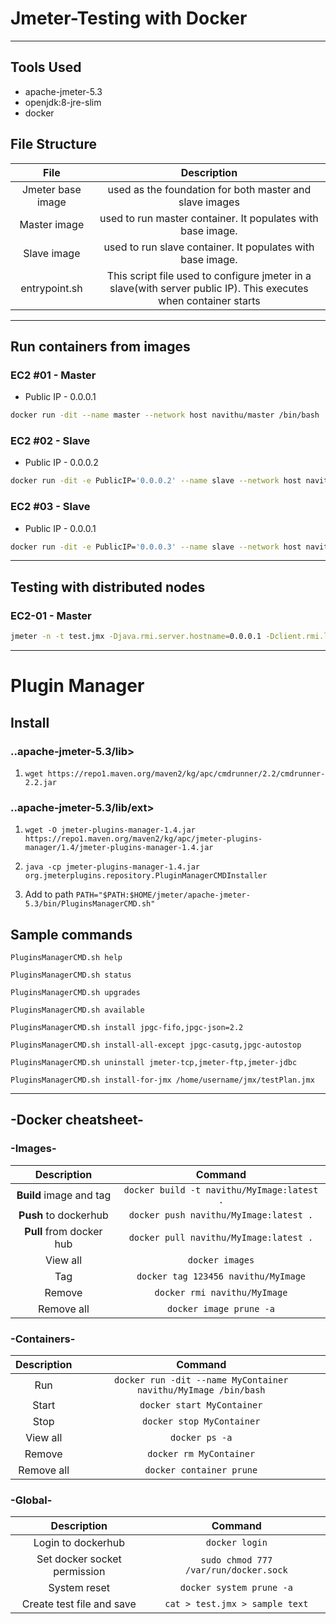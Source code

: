 # Jmeter-Testing with Docker

---

## Tools Used

- apache-jmeter-5.3
- openjdk:8-jre-slim
- docker

## File Structure

|       File        |                                                   Description                                                    |
| :---------------: | :--------------------------------------------------------------------------------------------------------------: |
| Jmeter base image |                             used as the foundation for both master and slave images                              |
|   Master image    |                           used to run master container. It populates with base image.                            |
|    Slave image    |                            used to run slave container. It populates with base image.                            |
|   entrypoint.sh   | This script file used to configure jmeter in a slave(with server public IP). This executes when container starts |

---

## Run containers from images

### EC2 #01 - Master

- Public IP - 0.0.0.1

```bash
docker run -dit --name master --network host navithu/master /bin/bash
```

### EC2 #02 - Slave

- Public IP - 0.0.0.2

```bash
docker run -dit -e PublicIP='0.0.0.2' --name slave --network host navithu/slave /bin/bash
```

### EC2 #03 - Slave

- Public IP - 0.0.0.1

```bash
docker run -dit -e PublicIP='0.0.0.3' --name slave --network host navithu/slave /bin/bash
```

---

## Testing with distributed nodes

### EC2-01 - Master

```bash
jmeter -n -t test.jmx -Djava.rmi.server.hostname=0.0.0.1 -Dclient.rmi.localport=60000 -R0.0.0.2,0.0.0.3
```

---

# Plugin Manager

## Install

### ..apache-jmeter-5.3/lib>

1. `wget https://repo1.maven.org/maven2/kg/apc/cmdrunner/2.2/cmdrunner-2.2.jar`

### ..apache-jmeter-5.3/lib/ext>

1. `wget -O jmeter-plugins-manager-1.4.jar https://repo1.maven.org/maven2/kg/apc/jmeter-plugins-manager/1.4/jmeter-plugins-manager-1.4.jar`

2. `java -cp jmeter-plugins-manager-1.4.jar org.jmeterplugins.repository.PluginManagerCMDInstaller`

3. Add to path `PATH="$PATH:$HOME/jmeter/apache-jmeter-5.3/bin/PluginsManagerCMD.sh"`

## Sample commands

```
PluginsManagerCMD.sh help

PluginsManagerCMD.sh status

PluginsManagerCMD.sh upgrades

PluginsManagerCMD.sh available

PluginsManagerCMD.sh install jpgc-fifo,jpgc-json=2.2

PluginsManagerCMD.sh install-all-except jpgc-casutg,jpgc-autostop

PluginsManagerCMD.sh uninstall jmeter-tcp,jmeter-ftp,jmeter-jdbc

PluginsManagerCMD.sh install-for-jmx /home/username/jmx/testPlan.jmx
```

---

## -Docker cheatsheet-

### -Images-

|       Description        |                  Command                   |
| :----------------------: | :----------------------------------------: |
| **Build** image and tag  | `docker build -t navithu/MyImage:latest .` |
|  **Push** to dockerhub   |   `docker push navithu/MyImage:latest .`   |
| **Pull** from docker hub |   `docker pull navithu/MyImage:latest .`   |
|         View all         |              `docker images`               |
|           Tag            |    `docker tag 123456 navithu/MyImage`     |
|          Remove          |        `docker rmi navithu/MyImage`        |
|        Remove all        |          `docker image prune -a`           |

### -Containers-

| Description |                            Command                             |
| :---------: | :------------------------------------------------------------: |
|     Run     | `docker run -dit --name MyContainer navithu/MyImage /bin/bash` |
|    Start    |                   `docker start MyContainer`                   |
|    Stop     |                   `docker stop MyContainer`                    |
|  View all   |                         `docker ps -a`                         |
|   Remove    |                    `docker rm MyContainer`                     |
| Remove all  |                    `docker container prune`                    |

### -Global-

|         Description          |                Command                |
| :--------------------------: | :-----------------------------------: |
|      Login to dockerhub      |            `docker login`             |
| Set docker socket permission | `sudo chmod 777 /var/run/docker.sock` |
|         System reset         |       `docker system prune -a`        |
|  Create test file and save   |    `cat > test.jmx > sample text`     |
